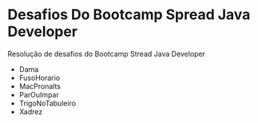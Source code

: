 # Desafios Do Bootcamp Spread Java Developer



Resolução de desafios do Bootcamp Stread Java Developer



- Dama
- FusoHorario
- MacPronalts
- ParOuImpar
- TrigoNoTabuleiro
- Xadrez

